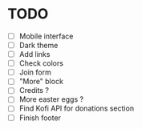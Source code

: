 # TODO

- [ ] Mobile interface
- [ ] Dark theme
- [ ] Add links
- [ ] Check colors
- [ ] Join form
- [ ] "More" block
- [ ] Credits ?
- [ ] More easter eggs ?
- [ ] Find Kofi API for donations section
- [ ] Finish footer